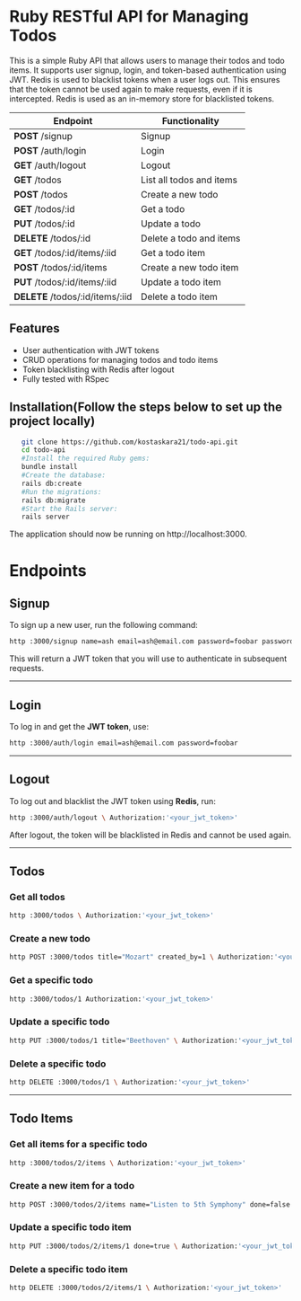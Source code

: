 # Ruby RESTful API for Managing Todos

This is a simple Ruby API that allows users to manage their todos and todo items. It supports user signup, login, and token-based authentication using JWT. Redis is used to blacklist tokens when a user logs out.
This ensures that the token cannot be used again to make requests, even if it is intercepted. Redis is used as an in-memory store for blacklisted tokens.

| Endpoint               | Functionality              |
|------------------------|---------------------------|
| **POST** /signup       | Signup                    |
| **POST** /auth/login   | Login                     |
| **GET** /auth/logout   | Logout                    |
| **GET** /todos         | List all todos and items  |
| **POST** /todos        | Create a new todo         |
| **GET** /todos/:id     | Get a todo                |
| **PUT** /todos/:id     | Update a todo             |
| **DELETE** /todos/:id  | Delete a todo and items   |
| **GET** /todos/:id/items/:iid  | Get a todo item   |
| **POST** /todos/:id/items | Create a new todo item |
| **PUT** /todos/:id/items/:iid  | Update a todo item |
| **DELETE** /todos/:id/items/:iid | Delete a todo item |


## Features
- User authentication with JWT tokens
- CRUD operations for managing todos and todo items
- Token blacklisting with Redis after logout
- Fully tested with RSpec 





## Installation(Follow the steps below to set up the project locally)
```bash
   git clone https://github.com/kostaskara21/todo-api.git
   cd todo-api
   #Install the required Ruby gems:
   bundle install
   #Create the database:
   rails db:create
   #Run the migrations:
   rails db:migrate
   #Start the Rails server:
   rails server
```
The application should now be running on http://localhost:3000.

# Endpoints

## Signup
To sign up a new user, run the following command:

```bash
http :3000/signup name=ash email=ash@email.com password=foobar password_confirmation=foobar
```

This will return a JWT token that you will use to authenticate in subsequent requests.

---

## Login
To log in and get the **JWT token**, use:

```bash
http :3000/auth/login email=ash@email.com password=foobar
```

---

## Logout
To log out and blacklist the JWT token using **Redis**, run:

```bash
http :3000/auth/logout \ Authorization:'<your_jwt_token>'
```

After logout, the token will be blacklisted in Redis and cannot be used again.

---


## Todos

### Get all todos
```bash
http :3000/todos \ Authorization:'<your_jwt_token>'
```

### Create a new todo
```bash
http POST :3000/todos title="Mozart" created_by=1 \ Authorization:'<your_jwt_token>'
```

### Get a specific todo
```bash
http :3000/todos/1 Authorization:'<your_jwt_token>'
```

### Update a specific todo
```bash
http PUT :3000/todos/1 title="Beethoven" \ Authorization:'<your_jwt_token>'
```

### Delete a specific todo
```bash
http DELETE :3000/todos/1 \ Authorization:'<your_jwt_token>'
```

---

## Todo Items

### Get all items for a specific todo
```bash
http :3000/todos/2/items \ Authorization:'<your_jwt_token>'
```

### Create a new item for a todo
```bash
http POST :3000/todos/2/items name="Listen to 5th Symphony" done=false \ Authorization:'<your_jwt_token>'
```

### Update a specific todo item
```bash
http PUT :3000/todos/2/items/1 done=true \ Authorization:'<your_jwt_token>'
```

### Delete a specific todo item
```bash
http DELETE :3000/todos/2/items/1 \ Authorization:'<your_jwt_token>'
```
